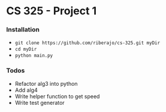 # CS 325 - Project 1


### Installation
 - ```git clone https://github.com/riberajo/cs-325.git myDir```
 - ```cd myDir```
 - ```python main.py```

### Todos

 - Refactor alg3 into python
 - Add alg4
 - Write helper function to get speed
 - Write test generator


